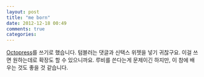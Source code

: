 ```yaml
---
layout: post
title: "me born"
date: 2012-12-18 00:49
comments: true
categories: 
---
```


[Octopress](http://octopress.org/)를 쓰기로 했습니다.
텀블러는 댓글과 신택스 위젯을 넣기 귀찮구요.
이걸 쓰면 원하는데로 확장도 할 수 있으니까요.
루비를 쓴다는게 문제이긴 하지만, 이 참에 배우는 것도 좋을 것 같습니다.
